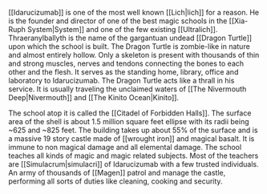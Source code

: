 [[Idarucizumab]] is one of the most well known [[Lich|lich]] for a reason. He is the founder and director of one of the best magic schools in the [[Xia-Ruph System|System]] and one of the few existing [[Ultralich]]. Thraeranylballyth is the name of the gargantuan undead [[Dragon Turtle]] upon which the school is built. The Dragon Turtle is zombie-like in nature and almost entirely hollow. Only a skeleton is present with thousands of thin and strong muscles, nerves and tendons connecting the bones to each other and the flesh. It serves as the standing home, library, office and laboratory to Idarucizumab. The Dragon Turtle acts like a thrall in his service. It is usually traveling the unclaimed waters of [[The Nivermouth Deep|Nivermouth]] and [[The Kinito Ocean|Kinito]].

The school atop it is called the [[Citadel of Forbidden Halls]]. The surface area of the shell is about 1.5 million square feet ellipse with its radii being ~625 and ~825 feet. The building takes up about 55% of the surface and is a massive 19 story castle made of [[wrought iron]] and magical basalt. It is immune to non magical damage and all elemental damage. The school teaches all kinds of magic and magic related subjects. Most of the teachers are [[Simulacrum|simulacri]] of Idarucizumab with a few trusted individuals. An army of thousands of [[Magen]] patrol and manage the castle, performing all sorts of duties like cleaning, cooking and security.